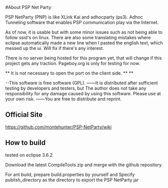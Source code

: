 #About PSP Net Party

PSP NetParty (PNP) is like XLink Kai and adhocparty (ps3).
Adhoc Tunneling software that enables PSP communication play via the Internet. 

As of now, it is usable but with some minor issues such as not being able to follow ssid's on linux.
There are also some translating mistakes where eclipse automatically made a new line when I pasted the english text, which messed up the ui. Will fix if there's any interest.

There is no server being hosted for this program yet, that will change if this project gets any traction. Pageboy.org is only for testing for now.

** It is not necessary to open the port on the client side. ** **

--This software is free software (GPL).
――It is distributed after sufficient testing by developers and testers, but 
  The author does not take any responsibility for any damage caused by using this software. 
  Please use at your own risk.
――You are free to distribute and reprint.

## Official Site
https://github.com/montehunter/PSP-NetParty/wiki


## How to build

tested on eclipse 3.6.2

Download the latest CompileTools.zip and merge with the github repository.

For ant build, prepare build.properties by yourself and 
Specify publish_directory as the directory to export the PSP NetParty jar
